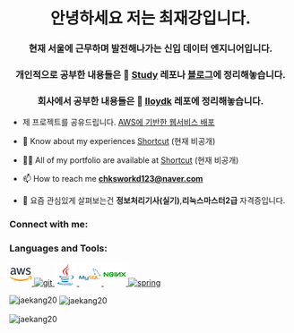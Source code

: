<h1 align="center">안녕하세요 저는 최재강입니다.</h1>
<h3 align="center">현재 서울에 근무하며 발전해나가는 신입 데이터 엔지니어입니다.</h3>

<h3 align="center">개인적으로 공부한 내용들은 📝 <a href="https://github.com/JaeKang20/Study">Study</a> 레포나 <a href="https://keyboardwarrior.tistory.com/">블로그</a>에 정리해놓습니다.</h3>
<h3 align="center">회사에서 공부한 내용들은 📝 <a href="https://github.com/JaeKang20/lloydk">lloydk</a> 레포에 정리해놓습니다.</h3> 


- 제 프로젝트를 공유드립니다. [AWS에 기반한 웹서비스 배포](http://ec2-43-200-120-235.ap-northeast-2.compute.amazonaws.com/)

- 📄 Know about my experiences [Shortcut](https://drive.google.com/file/d/1FfNr7i555wkJRKizmpwxUcUyLEPwADDr/view?usp=sharing) (현재 비공개)

- 👨‍💻 All of my portfolio are available at [Shortcut](https://drive.google.com/file/d/1qWWlyPH8EC_EzVxzk1597bfWsvxL8k22/view?usp=sharing) (현재 비공개)

- 📫 How to reach me **chksworkd123@naver.com**

- 🌱 요즘 관심있게 살펴보는건 **정보처리기사(실기)**,**리눅스마스터2급**  자격증입니다.


<h3 align="left">Connect with me:</h3>
<p align="left">
</p>

<h3 align="left">Languages and Tools:</h3>
<p align="left"> <a href="https://aws.amazon.com" target="_blank" rel="noreferrer"> <img src="https://raw.githubusercontent.com/devicons/devicon/master/icons/amazonwebservices/amazonwebservices-original-wordmark.svg" alt="aws" width="40" height="40"/> </a> <a href="https://git-scm.com/" target="_blank" rel="noreferrer"> <img src="https://www.vectorlogo.zone/logos/git-scm/git-scm-icon.svg" alt="git" width="40" height="40"/> </a> <a href="https://www.java.com" target="_blank" rel="noreferrer"> <img src="https://raw.githubusercontent.com/devicons/devicon/master/icons/java/java-original.svg" alt="java" width="40" height="40"/> </a> <a href="https://www.mysql.com/" target="_blank" rel="noreferrer"> <img src="https://raw.githubusercontent.com/devicons/devicon/master/icons/mysql/mysql-original-wordmark.svg" alt="mysql" width="40" height="40"/> </a> <a href="https://www.nginx.com" target="_blank" rel="noreferrer"> <img src="https://raw.githubusercontent.com/devicons/devicon/master/icons/nginx/nginx-original.svg" alt="nginx" width="40" height="40"/> </a> <a href="https://spring.io/" target="_blank" rel="noreferrer"> <img src="https://www.vectorlogo.zone/logos/springio/springio-icon.svg" alt="spring" width="40" height="40"/> </a> </p>

<p><img align="left" src="https://github-readme-stats.vercel.app/api/top-langs?username=jaekang20&show_icons=true&theme=onedark&title_color=10c1e5&text_color=15d3f9&locale=en&layout=compact" alt="jaekang20" /></p>

<p>&nbsp;<img align="center" src="https://github-readme-stats.vercel.app/api?username=jaekang20&show_icons=true&theme=onedark&title_color=e15b5b&locale=en" alt="jaekang20" /></p>

<p><img align="center" src="https://github-readme-streak-stats.herokuapp.com/?user=jaekang20&theme=dark" alt="jaekang20" /></p>
